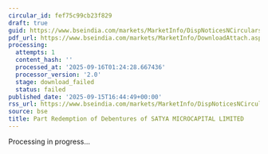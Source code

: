 ```yaml
---
circular_id: fef75c99cb23f829
draft: true
guid: https://www.bseindia.com/markets/MarketInfo/DispNoticesNCirculars.aspx?Noticeid={FE087362-6F9F-4F70-A265-8F42B3166DC8}&noticeno=20250915-74&dt=09/15/2025&icount=74&totcount=81&flag=0
pdf_url: https://www.bseindia.com/markets/MarketInfo/DownloadAttach.aspx?id=20250915-74&attachedId=
processing:
  attempts: 1
  content_hash: ''
  processed_at: '2025-09-16T01:24:28.667436'
  processor_version: '2.0'
  stage: download_failed
  status: failed
published_date: '2025-09-15T16:44:49+00:00'
rss_url: https://www.bseindia.com/markets/MarketInfo/DispNoticesNCirculars.aspx?Noticeid={FE087362-6F9F-4F70-A265-8F42B3166DC8}&noticeno=20250915-74&dt=09/15/2025&icount=74&totcount=81&flag=0
source: bse
title: Part Redemption of Debentures of SATYA MICROCAPITAL LIMITED
---
```


Processing in progress...